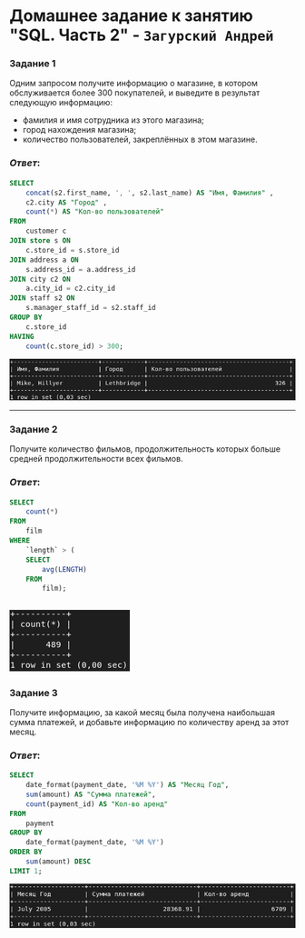 # Домашнее задание к занятию "SQL. Часть 2" - `Загурский Андрей`

### Задание 1

Одним запросом получите информацию о магазине, в котором обслуживается более 300 покупателей, и выведите в результат следующую информацию: 
- фамилия и имя сотрудника из этого магазина;
- город нахождения магазина;
- количество пользователей, закреплённых в этом магазине.

### *Ответ*:
```sql
SELECT
	concat(s2.first_name, ', ', s2.last_name) AS "Имя, Фамилия" ,
	c2.city AS "Город" ,
	count(*) AS "Кол-во пользователей"
FROM
	customer c
JOIN store s ON
	c.store_id = s.store_id
JOIN address a ON
	s.address_id = a.address_id
JOIN city c2 ON
	a.city_id = c2.city_id
JOIN staff s2 ON
	s.manager_staff_id = s2.staff_id
GROUP BY
	c.store_id
HAVING
	count(c.store_id) > 300;
```
![image](https://github.com/Anders1994/Homework/blob/main/ScreenShots/%D0%A1%D0%BA%D1%80%D0%B8%D0%BD%20539.png)

---

### Задание 2

Получите количество фильмов, продолжительность которых больше средней продолжительности всех фильмов.

### *Ответ*:
```sql
SELECT
	count(*)
FROM
	film
WHERE
	`length` > (
	SELECT
		avg(LENGTH)
	FROM
		film);
```
![image](https://github.com/Anders1994/Homework/blob/main/ScreenShots/%D0%A1%D0%BA%D1%80%D0%B8%D0%BD%20540.png)
---

### Задание 3

Получите информацию, за какой месяц была получена наибольшая сумма платежей, и добавьте информацию по количеству аренд за этот месяц.

### *Ответ*:
```sql
SELECT
	date_format(payment_date, '%M %Y') AS "Месяц Год",
	sum(amount) AS "Сумма платежей",
	count(payment_id) AS "Кол-во аренд"
FROM
	payment
GROUP BY
	date_format(payment_date, '%M %Y')
ORDER BY
	sum(amount) DESC
LIMIT 1;
```
![image](https://github.com/Anders1994/Homework/blob/main/ScreenShots/%D0%A1%D0%BA%D1%80%D0%B8%D0%BD%20541.png)